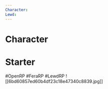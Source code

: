 ```yaml
---
Character: 
Lewd: 
---
```

# Character


# Starter


#OpenRP #FeraRP #LewdRP
![[6bd60857ed60b4df23c18e47340c8839.jpg]]